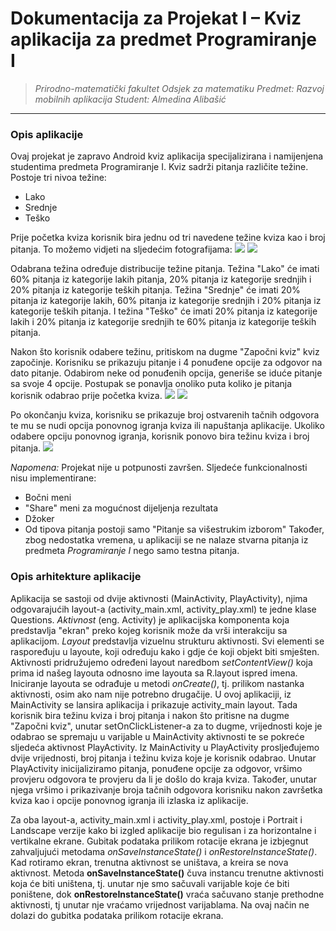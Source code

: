 # Dokumentacija za Projekat I – Kviz aplikacija za predmet Programiranje I 

>*Prirodno-matematički fakultet*
>*Odsjek za matematiku*
>*Predmet: Razvoj mobilnih aplikacija*
>*Student: Almedina Alibašić*

---

### Opis aplikacije
Ovaj projekat je zapravo Android kviz aplikacija specijalizirana i namijenjena studentima predmeta Programiranje I. Kviz sadrži pitanja različite težine. 
Postoje tri nivoa težine:
- Lako
- Srednje
- Teško

Prije početka kviza korisnik bira jednu od tri navedene težine kviza kao i broj pitanja. To možemo vidjeti na sljedećim fotografijama:
![](./app_images/Screenshot1.jpg)
![](./app_images/Screenshot2.jpg)

Odabrana težina određuje distribucije težine pitanja. 
Težina "Lako" će imati 60% pitanja iz kategorije lakih pitanja, 20% pitanja iz kategorije srednjih i 20% pitanja iz kategorije teških pitanja. 
Težina "Srednje" će imati 20% pitanja iz kategorije lakih, 60% pitanja iz kategorije srednjih i 20% pitanja iz kategorije teških pitanja.
I težina "Teško" će imati 20% pitanja iz kategorije lakih i 20% pitanja iz kategorije srednjih te 60% pitanja iz kategorije teških pitanja.

Nakon što korisnik odabere težinu, pritiskom na dugme "Započni kviz" kviz započinje. Korisniku se prikazuju pitanje i 4 ponuđene opcije za odgovor na dato pitanje.
Odabirom neke od ponuđenih opcija, generiše se iduće pitanje sa svoje 4 opcije. Postupak se ponavlja onoliko puta koliko je pitanja korisnik odabrao prije početka kviza.
![](./app_images/Screenshot3.jpg)
![](./app_images/Screenshot4.jpg)

Po okončanju kviza, korisniku se prikazuje broj ostvarenih tačnih odgovora te mu se nudi opcija ponovnog igranja kviza ili napuštanja aplikacije.
Ukoliko odabere opciju ponovnog igranja, korisnik ponovo bira težinu kviza i broj pitanja.
![](./app_images/Screenshot5.jpg)

*Napomena:* Projekat nije u potpunosti završen. Sljedeće funkcionalnosti nisu implementirane:
- Bočni meni
- "Share" meni za mogućnost dijeljenja rezultata
- Džoker
- Od tipova pitanja postoji samo "Pitanje sa višestrukim izborom"
Također, zbog nedostatka vremena, u aplikaciji se ne nalaze stvarna pitanja iz predmeta *Programiranje I* nego samo testna pitanja.

### Opis arhitekture aplikacije
Aplikacija se sastoji od dvije aktivnosti (MainActivity, PlayActivity), njima odgovarajućih layout-a (activity_main.xml, activity_play.xml) te jedne klase Questions.
*Aktivnost* (eng. Activity) je aplikacijska komponenta koja predstavlja "ekran" preko kojeg korisnik može da vrši interakciju sa aplikacijom.
*Layout* predstavlja vizuelnu strukturu aktivnosti. Svi elementi se raspoređuju u layoute, koji određuju kako i gdje će koji objekt biti smješten.
Aktivnosti pridružujemo određeni layout naredbom *setContentView()* koja prima id našeg layouta odnosno ime layouta sa R.layout ispred imena. Iniciranje layouta se odrađuje u metodi *onCreate()*, tj. prilikom nastanka aktivnosti, osim ako nam nije potrebno drugačije.
U ovoj aplikaciji, iz MainActivity se lansira aplikacija i prikazuje activity_main layout. Tada korisnik bira težinu kviza i broj pitanja i nakon što pritisne na dugme "Započni kviz", 
unutar setOnClickListener-a za to dugme, vrijednosti koje je odabrao se spremaju u varijable u MainActivity aktivnosti te se pokreće sljedeća aktivnost PlayActivity.
Iz MainActivity u PlayActivity prosljeđujemo dvije vrijednosti, broj pitanja i težinu kviza koje je korisnik odabrao.
Unutar PlayActivity inicijaliziramo pitanja, ponuđene opcije za odgovor, vršimo provjeru odgovora te provjeru da li je došlo do kraja kviza.
Također, unutar njega vršimo i prikazivanje broja tačnih odgovora korisniku nakon završetka kviza kao i opcije ponovnog igranja ili izlaska iz aplikacije.

Za oba layout-a, activity_main.xml i activity_play.xml, postoje i Portrait i Landscape verzije kako bi izgled aplikacije bio regulisan i za horizontalne i vertikalne ekrane.
Gubitak podataka prilikom rotacije ekrana je izbjegnut zahvaljujući metodama *onSaveInstanceState()* i *onRestoreInstanceState()*.
Kad rotiramo ekran, trenutna aktivnost se uništava, a kreira se nova aktivnost. Metoda **onSaveInstanceState()** čuva instancu trenutne aktivnosti koja će biti uništena, tj. unutar nje smo sačuvali varijable koje će biti poništene,
dok **onRestoreInstanceState()** vraća sačuvano stanje prethodne aktivnosti, tj unutar nje vraćamo vrijednost varijablama. Na ovaj način ne dolazi do gubitka podataka prilikom rotacije ekrana. 


